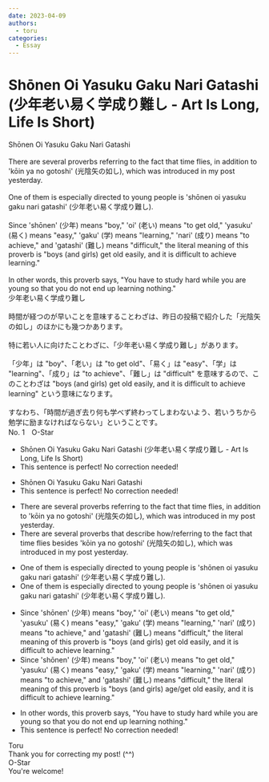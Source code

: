 ```yaml
---
date: 2023-04-09
authors:
  - toru
categories:
  - Essay
---
```


<h1 id="subject_show">Shōnen Oi Yasuku Gaku Nari Gatashi (少年老い易く学成り難し - Art Is Long, Life Is Short)</h1>
<div class="date" hidden>Apr 9, 2023 09:56</div>
<div id="post"><div id="body_show_ori">
Shōnen Oi Yasuku Gaku Nari Gatashi<br/><br/>There are several proverbs referring to the fact that time flies, in addition to 'kōin ya no gotoshi' (光陰矢の如し), which was introduced in my post yesterday.<br/><br/>One of them is especially directed to young people is 'shōnen oi yasuku gaku nari gatashi' (少年老い易く学成り難し).<br/><br/>Since 'shōnen' (少年) means "boy," 'oi' (老い) means "to get old," 'yasuku' (易く) means "easy," 'gaku' (学) means "learning," 'nari' (成り) means "to achieve," and 'gatashi' (難し) means "difficult," the literal meaning of this proverb is "boys (and girls) get old easily, and it is difficult to achieve learning."<br/><br/>In other words, this proverb says, "You have to study hard while you are young so that you do not end up learning nothing."
</div></div>

<!-- more -->

<div id="post_ja"><div id="body_show_mo">
少年老い易く学成り難し<br/><br/>時間が経つのが早いことを意味することわざは、昨日の投稿で紹介した「光陰矢の如し」のほかにも幾つかあります。<br/><br/>特に若い人に向けたことわざに、「少年老い易く学成り難し」があります。<br/><br/>「少年」は "boy"、「老い」は "to get old"、「易く」は "easy"、「学」は "learning"、「成り」は "to achieve"、「難し」は "difficult" を意味するので、このことわざは "boys (and girls) get old easily, and it is difficult to achieve learning" という意味になります。<br/><br/>すなわち、「時間が過ぎ去り何も学べず終わってしまわないよう、若いうちから勉学に励まなければならない」ということです。
</div></div>
<div id="block"><div class="first_name"> No. 1　<span class="just_name">O-Star</span></div><div id="block2">
<ul class="correction_field">
<li class="incorrect">Shōnen Oi Yasuku Gaku Nari Gatashi (少年老い易く学成り難し - Art Is Long, Life Is Short)</li>
<li class="corrected perfect">This sentence is perfect! No correction needed!</li>
</ul>
<ul class="correction_field">
<li class="incorrect">Shōnen Oi Yasuku Gaku Nari Gatashi</li>
<li class="corrected perfect">This sentence is perfect! No correction needed!</li>
</ul>
<ul class="correction_field">
<li class="incorrect">There are several proverbs referring to the fact that time flies, in addition to 'kōin ya no gotoshi' (光陰矢の如し), which was introduced in my post yesterday.</li>
<li class="corrected correct">
There are several proverbs<span class="f_blue"> that describe how/referring to the fact that t</span>ime flies <span class="f_bold">besides</span> 'kōin ya no gotoshi' (光陰矢の如し), which was introduced in my post yesterday.
</li>
</ul>
<ul class="correction_field">
<li class="incorrect">One of them is especially directed to young people is 'shōnen oi yasuku gaku nari gatashi' (少年老い易く学成り難し).</li>
<li class="corrected correct">
One of them <span class="sline"><span class="f_red">is</span></span> especially directed to young people is 'shōnen oi yasuku gaku nari gatashi' (少年老い易く学成り難し).
</li>
</ul>
<ul class="correction_field">
<li class="incorrect">Since 'shōnen' (少年) means "boy," 'oi' (老い) means "to get old," 'yasuku' (易く) means "easy," 'gaku' (学) means "learning," 'nari' (成り) means "to achieve," and 'gatashi' (難し) means "difficult," the literal meaning of this proverb is "boys (and girls) get old easily, and it is difficult to achieve learning."</li>
<li class="corrected correct">
Since 'shōnen' (少年) means "boy," 'oi' (老い) means "to get old," 'yasuku' (易く) means "easy," 'gaku' (学) means "learning," 'nari' (成り) means "to achieve," and 'gatashi' (難し) means "difficult," the literal meaning of this proverb is "boys (and girls<span class="f_blue">) age/get old</span> easily, and it is difficult to achieve learning."
</li>
</ul>
<ul class="correction_field">
<li class="incorrect">In other words, this proverb says, "You have to study hard while you are young so that you do not end up learning nothing."</li>
<li class="corrected perfect">This sentence is perfect! No correction needed!</li>
</ul>
</div><div class="name"><span class="just_name">Toru</span><br>
Thank you for correcting my post! (^^)
</div>
<div class="name"><span class="just_name">O-Star</span><br>
You're welcome!
</div>
</div>
